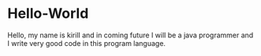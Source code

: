 # Hello-World
Hello, my name is kirill and in coming future I will be a java programmer and I write very good code in this program language.
